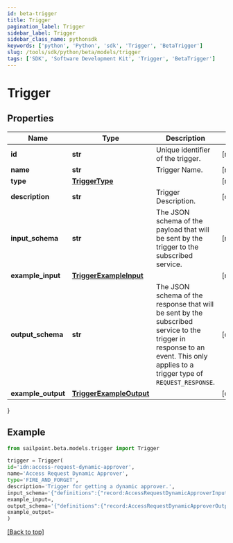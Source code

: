 ```yaml
---
id: beta-trigger
title: Trigger
pagination_label: Trigger
sidebar_label: Trigger
sidebar_class_name: pythonsdk
keywords: ['python', 'Python', 'sdk', 'Trigger', 'BetaTrigger'] 
slug: /tools/sdk/python/beta/models/trigger
tags: ['SDK', 'Software Development Kit', 'Trigger', 'BetaTrigger']
---
```


# Trigger


## Properties

Name | Type | Description | Notes
------------ | ------------- | ------------- | -------------
**id** | **str** | Unique identifier of the trigger. | [required]
**name** | **str** | Trigger Name. | [required]
**type** | [**TriggerType**](trigger-type) |  | [required]
**description** | **str** | Trigger Description. | [optional] 
**input_schema** | **str** | The JSON schema of the payload that will be sent by the trigger to the subscribed service. | [required]
**example_input** | [**TriggerExampleInput**](trigger-example-input) |  | [required]
**output_schema** | **str** | The JSON schema of the response that will be sent by the subscribed service to the trigger in response to an event.  This only applies to a trigger type of `REQUEST_RESPONSE`. | [optional] 
**example_output** | [**TriggerExampleOutput**](trigger-example-output) |  | [optional] 
}

## Example

```python
from sailpoint.beta.models.trigger import Trigger

trigger = Trigger(
id='idn:access-request-dynamic-approver',
name='Access Request Dynamic Approver',
type='FIRE_AND_FORGET',
description='Trigger for getting a dynamic approver.',
input_schema='{"definitions":{"record:AccessRequestDynamicApproverInput":{"type":"object","required":["accessRequestId","requestedFor","requestedItems","requestedBy"],"additionalProperties":true,"properties":{"accessRequestId":{"type":"string"},"requestedFor":{"$ref":"#/definitions/record:requestedForIdentityRef"},"requestedItems":{"type":"array","items":{"$ref":"#/definitions/record:requestedObjectRef"}},"requestedBy":{"$ref":"#/definitions/record:requestedByIdentityRef"}}},"record:requestedForIdentityRef":{"type":"object","required":["id","name","type"],"additionalProperties":true,"properties":{"id":{"type":"string"},"name":{"type":"string"},"type":{"type":"string"}}},"record:requestedObjectRef":{"type":"object","optional":["description","comment"],"required":["id","name","type","operation"],"additionalProperties":true,"properties":{"id":{"type":"string"},"name":{"type":"string"},"description":{"oneOf":[{"type":"null"},{"type":"string"}]},"type":{"type":"string"},"operation":{"type":"string"},"comment":{"oneOf":[{"type":"null"},{"type":"string"}]}}},"record:requestedByIdentityRef":{"type":"object","required":["type","id","name"],"additionalProperties":true,"properties":{"type":{"type":"string"},"id":{"type":"string"},"name":{"type":"string"}}}},"$ref":"#/definitions/record:AccessRequestDynamicApproverInput"}',
example_input=,
output_schema='{"definitions":{"record:AccessRequestDynamicApproverOutput":{"type":["null","object"],"required":["id","name","type"],"additionalProperties":true,"properties":{"id":{"type":"string"},"name":{"type":"string"},"type":{"type":"string"}}}},"$ref":"#/definitions/record:AccessRequestDynamicApproverOutput"}',
example_output=
)

```
[[Back to top]](#) 

